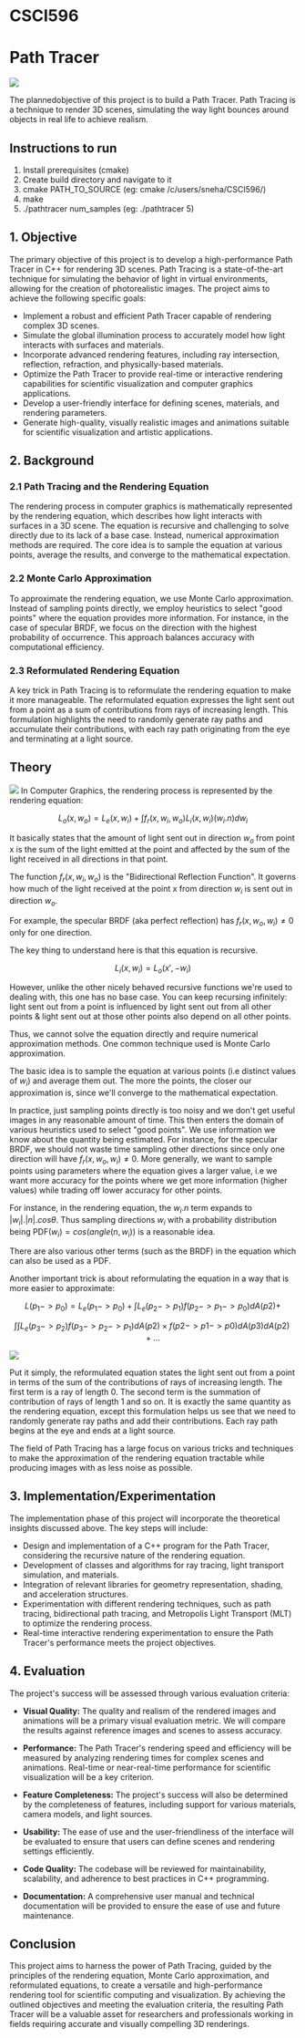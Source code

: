 # CSCI596

# Path Tracer

![](readme_images/internet_path_traced.jpg)

The plannedobjective of this project is to build a Path Tracer. Path Tracing is a technique to render 3D scenes, simulating the way light bounces around objects in real life to achieve realism.

## Instructions to run

1. Install prerequisites (cmake)
2. Create build directory and navigate to it
3. cmake PATH_TO_SOURCE (eg: cmake /c/users/sneha/CSCI596/)
4. make
5. ./pathtracer num_samples (eg: ./pathtracer 5)

## 1. Objective

The primary objective of this project is to develop a high-performance Path Tracer in C++ for rendering 3D scenes. Path Tracing is a state-of-the-art technique for simulating the behavior of light in virtual environments, allowing for the creation of photorealistic images. The project aims to achieve the following specific goals:

- Implement a robust and efficient Path Tracer capable of rendering complex 3D scenes.
- Simulate the global illumination process to accurately model how light interacts with surfaces and materials.
- Incorporate advanced rendering features, including ray intersection, reflection, refraction, and physically-based materials.
- Optimize the Path Tracer to provide real-time or interactive rendering capabilities for scientific visualization and computer graphics applications.
- Develop a user-friendly interface for defining scenes, materials, and rendering parameters.
- Generate high-quality, visually realistic images and animations suitable for scientific visualization and artistic applications.

## 2. Background

### 2.1 Path Tracing and the Rendering Equation

The rendering process in computer graphics is mathematically represented by the rendering equation, which describes how light interacts with surfaces in a 3D scene. The equation is recursive and challenging to solve directly due to its lack of a base case. Instead, numerical approximation methods are required. The core idea is to sample the equation at various points, average the results, and converge to the mathematical expectation.

### 2.2 Monte Carlo Approximation

To approximate the rendering equation, we use Monte Carlo approximation. Instead of sampling points directly, we employ heuristics to select "good points" where the equation provides more information. For instance, in the case of specular BRDF, we focus on the direction with the highest probability of occurrence. This approach balances accuracy with computational efficiency.

### 2.3 Reformulated Rendering Equation

A key trick in Path Tracing is to reformulate the rendering equation to make it more manageable. The reformulated equation expresses the light sent out from a point as a sum of contributions from rays of increasing length. This formulation highlights the need to randomly generate ray paths and accumulate their contributions, with each ray path originating from the eye and terminating at a light source.


## Theory

![](readme_images/Rendering_eq.png)
In Computer Graphics, the rendering process is represented by the rendering equation:

$$L_o(x, w_o) = L_e(x, w_i) + \int f_r(x, w_i, w_o)L_i(x, w_i)(w_i.n)dw_i$$

It basically states that the amount of light sent out in direction $w_o$ from point x is the sum of the light emitted at the point and affected by the sum of the light received in all directions in that point.

The function $f_r(x, w_i, w_o)$ is the "Bidirectional Reflection Function". It governs how much of the light received at the point x from direction $w_i$ is sent out in direction $w_o$.

For example, the specular BRDF (aka perfect reflection) has $f_r(x, w_o, w_i) \neq 0$ only for one direction.



The key thing to understand here is that this equation is recursive.

$$L_i(x, w_i) = L_o(x', -w_i)$$

However, unlike the other nicely behaved recursive functions we're used to dealing with, this one has no base case. You can keep recursing infinitely: light sent out from a point is influenced by light sent out from all other points & light sent out at those other points also depend on all other points.

Thus, we cannot solve the equation directly and require numerical approximation methods. One common technique used is Monte Carlo approximation. 

The basic idea is to sample the equation at various points (i.e distinct values of $w_i$) and average them out.  The more the points, the closer our approximation is, since we'll converge to the mathematical expectation.


In practice, just sampling points directly is too noisy and we don't get useful images in any reasonable amount of time. This then enters the domain of various heuristics used to select "good points". We use information we know about the quantity being estimated. For instance, for the specular BRDF, we should not waste time sampling other directions since only one direction will have $f_r(x, w_o, w_i) \neq 0$. More generally, we want to sample points using parameters where the equation gives a larger value, i.e we want more accuracy for the points where we get more information (higher values) while trading off lower accuracy for other points.

For instance, in the rendering equation, the $w_i.n$ term expands to $|w_i| .| n |.cos \theta$. Thus sampling directions $w_i$ with a probability distribution being PDF($w_i) = cos(angle(n, w_i))$ is a reasonable idea.

There are also various other terms (such as the BRDF) in the equation which can also be used as a PDF. 


Another important trick is about reformulating the equation  in a way that is more easier to approximate:

$$L(p_1 -> p_0) = L_e(p_1 -> p_0) + \int L_e(p_2->p_1) f(p_2 -> p_1 -> p_0) dA(p2) + $$

$$\int \int L_e(p_3->p_2) f(p_3 -> p_2 -> p_1) dA(p2) \times f(p2 -> p1 -> p0) dA(p3)dA(p2) + \dots$$ 


![](readme_images/pbrt_1.png)
 
 Put it simply, the reformulated equation states the light sent out from a point in terms of the sum of the contributions of rays of increasing length. The first term is a ray of length 0. The second term is the summation of contribution of rays of length 1 and so on. It is exactly the same quantity as the rendering equation, except this formulation helps us see that we need to randomly generate ray paths and add their contributions. Each ray path begins at the eye and ends at a light source.

The field of Path Tracing has a large focus on various tricks and techniques to make the approximation of the rendering equation tractable while producing images with as less noise as possible.

## 3. Implementation/Experimentation

The implementation phase of this project will incorporate the theoretical insights discussed above. The key steps will include:

- Design and implementation of a C++ program for the Path Tracer, considering the recursive nature of the rendering equation.
- Development of classes and algorithms for ray tracing, light transport simulation, and materials.
- Integration of relevant libraries for geometry representation, shading, and acceleration structures.
- Experimentation with different rendering techniques, such as path tracing, bidirectional path tracing, and Metropolis Light Transport (MLT) to optimize the rendering process.
- Real-time interactive rendering experimentation to ensure the Path Tracer's performance meets the project objectives.

## 4. Evaluation

The project's success will be assessed through various evaluation criteria:

- **Visual Quality:** The quality and realism of the rendered images and animations will be a primary visual evaluation metric. We will compare the results against reference images and scenes to assess accuracy.

- **Performance:** The Path Tracer's rendering speed and efficiency will be measured by analyzing rendering times for complex scenes and animations. Real-time or near-real-time performance for scientific visualization will be a key criterion.

- **Feature Completeness:** The project's success will also be determined by the completeness of features, including support for various materials, camera models, and light sources.

- **Usability:** The ease of use and the user-friendliness of the interface will be evaluated to ensure that users can define scenes and rendering settings efficiently.

- **Code Quality:** The codebase will be reviewed for maintainability, scalability, and adherence to best practices in C++ programming.

- **Documentation:** A comprehensive user manual and technical documentation will be provided to ensure the ease of use and future maintenance.

## Conclusion

This project aims to harness the power of Path Tracing, guided by the principles of the rendering equation, Monte Carlo approximation, and reformulated equations, to create a versatile and high-performance rendering tool for scientific computing and visualization. By achieving the outlined objectives and meeting the evaluation criteria, the resulting Path Tracer will be a valuable asset for researchers and professionals working in fields requiring accurate and visually compelling 3D renderings.
